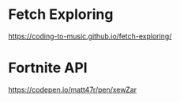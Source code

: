 # Fetch Exploring

https://coding-to-music.github.io/fetch-exploring/


# Fortnite API

https://codepen.io/matt47r/pen/xewZar

